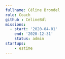 ```yaml
---
fullname: Céline Brondel 
role: Coach 
github : CelineBdl
missions:
  - start: '2020-04-01'
    end: '2020-12-31'
    status: admin
startups: 
    - estime
---
```

